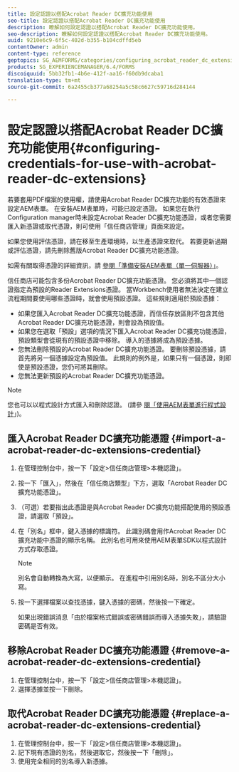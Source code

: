 ```yaml
---
title: 設定認證以搭配Acrobat Reader DC擴充功能使用
seo-title: 設定認證以搭配Acrobat Reader DC擴充功能使用
description: 瞭解如何設定認證以搭配Acrobat Reader DC擴充功能使用。
seo-description: 瞭解如何設定認證以搭配Acrobat Reader DC擴充功能使用。
uuid: 9210e6c9-6f5c-402d-b355-b104cdffd5eb
contentOwner: admin
content-type: reference
geptopics: SG_AEMFORMS/categories/configuring_acrobat_reader_dc_extensions
products: SG_EXPERIENCEMANAGER/6.4/FORMS
discoiquuid: 5bb32fb1-4b6e-412f-aa16-f60db9dcaba1
translation-type: tm+mt
source-git-commit: 6a2455cb377a68254a5c58c6627c59716d284144

---
```



# 設定認證以搭配Acrobat Reader DC擴充功能使用{#configuring-credentials-for-use-with-acrobat-reader-dc-extensions}

若要套用PDF檔案的使用權，請使用Acrobat Reader DC擴充功能的有效憑證來設定AEM表單。 在安裝AEM表單時，可能已設定憑證。 如果您在執行Configuration manager時未設定Acrobat Reader DC擴充功能憑證，或者您需要匯入新憑證或取代憑證，則可使用「信任商店管理」頁面來設定。

如果您使用評估憑證，請在移至生產環境時，以生產憑證來取代。 若要更新過期或評估憑證，請先刪除舊版Acrobat Reader DC擴充功能憑證。

如需有關取得憑證的詳細資訊，請 [參閱「準備安裝AEM表單（單一伺服器）」](https://www.adobe.com/go/learn_aemforms_prepareInstallsingle_63)。

信任商店可能包含多份Acrobat Reader DC擴充功能憑證。 您必須將其中一個認證指定為預設的Reader Extensions憑證。 當Workbench使用者無法決定在建立流程期間要使用哪些憑證時，就會使用預設憑證。 這些規則適用於預設憑據：

* 如果您匯入Acrobat Reader DC擴充功能憑證，而信任存放區則不包含其他Acrobat Reader DC擴充功能憑證，則會設為預設值。
* 如果您在選取「預設」選項的情況下匯入Acrobat Reader DC擴充功能憑證，預設類型會從現有的預設憑證中移除。 導入的憑據將成為預設憑據。
* 您無法刪除預設的Acrobat Reader DC擴充功能憑證。 要刪除預設憑據，請首先將另一個憑據設定為預設值。 此規則的例外是，如果只有一個憑證，則即使是預設憑證，您仍可將其刪除。
* 您無法更新預設的Acrobat Reader DC擴充功能憑證。

>[!NOTE]
>
>您也可以以程式設計方式匯入和刪除認證。 (請參 [閱「使用AEM表單進行程式設計](https://www.adobe.com/go/learn_aemforms_programming_63)」)。

## 匯入Acrobat Reader DC擴充功能憑證 {#import-a-acrobat-reader-dc-extensions-credential}

1. 在管理控制台中，按一下「設定>信任商店管理>本機認證」。
1. 按一下「匯入」，然後在「信任商店類型」下方，選取「Acrobat Reader DC擴充功能憑證」。
1. （可選）若要指出此憑證是與Acrobat Reader DC擴充功能搭配使用的預設憑證，請選取「預設」。
1. 在「別名」框中，鍵入憑據的標識符。 此識別碼會用作Acrobat Reader DC擴充功能中憑證的顯示名稱。 此別名也可用來使用AEM表單SDK以程式設計方式存取憑證。

   >[!NOTE]
   >
   >別名會自動轉換為大寫，以便顯示。 在進程中引用別名時，別名不區分大小寫。

1. 按一下選擇檔案以查找憑據，鍵入憑據的密碼，然後按一下確定。

   如果出現錯誤消息「由於檔案格式錯誤或密碼錯誤而導入憑據失敗」，請驗證密碼是否有效。

## 移除Acrobat Reader DC擴充功能憑證 {#remove-a-acrobat-reader-dc-extensions-credential}

1. 在管理控制台中，按一下「設定>信任商店管理>本機認證」。
1. 選擇憑據並按一下刪除。

## 取代Acrobat Reader DC擴充功能憑證 {#replace-a-acrobat-reader-dc-extensions-credential}

1. 在管理控制台中，按一下「設定>信任商店管理>本機認證」。
1. 記下現有憑證的別名，然後選取它，然後按一下「刪除」。
1. 使用完全相同的別名導入新憑據。


